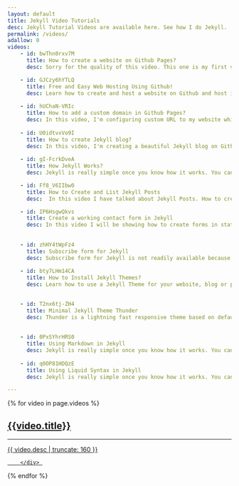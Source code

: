 ```yaml
---
layout: default
title: Jekyll Video Tutorials
desc: Jekyll Tutorial Videos are available here. See how I do Jekyll.
permalink: /videos/
adallow: 0
videos:
    - id: bwThn0rxv7M
      title: How to create a website on Github Pages?
      desc: Sorry for the quality of this video. This one is my first video.

    - id: GJCzy6hYTLQ
      title: Free and Easy Web Hosting Using Github!
      desc: Learn how to create and host a website on Github and host it for free using Github Pages. 
       
    - id: hUChaN-VRIc
      title: How to add a custom domain in Github Pages?
      desc: In this video, I'm configuring custom URL to my website which is hosted on Github Pages. 
      
    - id: U0idtvxVo9I
      title: How to create Jekyll blog?
      desc: In this video, I'm creating a beautiful Jekyll blog on Github Pages.
      
    - id: gI-FcrkDveA
      title: How Jekyll Works?
      desc: Jekyll is really simple once you know how it works. You can make your blog do wonders once you know how to play with templates, layouts, loops and curly braces.     

    - id: Ff8_V6IIbw0
      title: How to Create and List Jekyll Posts
      desc:  In this video I have talked about Jekyll Posts. How to create new posts, how to index them in homepage.

    - id: IP6HsgwQkvs
      title: Create a working contact form in Jekyll
      desc: In this video I will be showing how to create forms in static websites like Github pages or Jekyll blogs. 
               
      
    - id: zhHY4tWpFz4
      title: Subscribe form for Jekyll
      desc: Subscribe form for Jekyll is not readily available because forms usually work with php code to send emails. But with this method, we can add a subscribe form on any Jekyll blog which will work out of the box.
           
    - id: bty7LHm14CA
      title: How to Install Jekyll Themes? 
      desc: Learn how to use a Jekyll Theme for your website, blog or prtfolio. I will be discussing some of the common issues that we face while installing and also how to resolve them.

                 
    - id: T2nx6tj-ZH4
      title: Minimal Jekyll Theme Thunder
      desc: Thunder is a lightning fast responsive theme based on default Jekyll theme. It is minimal and free from JavaScript. It has a css file of size 5kb.
        
                 
    - id: 0PxSYhrHRS0
      title: Using Markdown in Jekyll
      desc: Jekyll is really simple once you know how it works. You can make your blog do wonders once you know how to play with templates, layouts, loops and curly braces.   
      
    - id: q0OP81HDQzE
      title: Using Liquid Syntax in Jekyll
      desc: Jekyll is really simple once you know how it works. You can make your blog do wonders once you know how to play with templates, layouts, loops and curly braces.       

---
```

<link rel="dns-prefetch" href="//i.ytimg.com">
<div class="homepage">
<div class="mainbox">
{% for video in page.videos %}
 <a target="_blank" href="https://www.youtube.com/watch?v={{video.id}}">
        <div class="card">
        <div class="youtube-embed" style="background-image: url(https://i.ytimg.com/vi/{{video.id}}/hqdefault.jpg); position: relative"><div class="play"></div></div>
            <div class="card-footer">
                <h2 itemprop="headline" class="post-index-title">{{video.title}}</h2>
                <hr>
                 <p itemprop="description" class="post-excerpt">{{ video.desc | truncate: 160 }}</p>
            </div>
            
            
            
        </div> 
</a>
{% endfor %}
</div>
</div>

